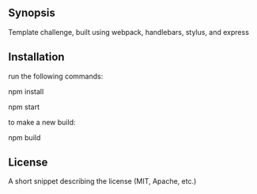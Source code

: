 ## Synopsis

Template challenge, built using webpack, handlebars, stylus, and express 

## Installation

run the following commands:

npm install 

npm start

to make a new build:

npm build

## License

A short snippet describing the license (MIT, Apache, etc.)
